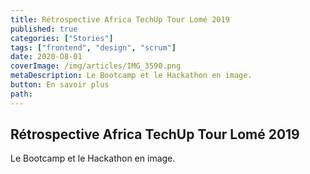 ```yaml
---
title: Rétrospective Africa TechUp Tour Lomé 2019
published: true
categories: ["Stories"]
tags: ["frontend", "design", "scrum"]
date: 2020-O8-01
coverImage: /img/articles/IMG_3590.png
metaDescription: Le Bootcamp et le Hackathon en image.
button: En savoir plus
path:
---
```


## Rétrospective Africa TechUp Tour Lomé 2019

Le Bootcamp et le Hackathon en image.
